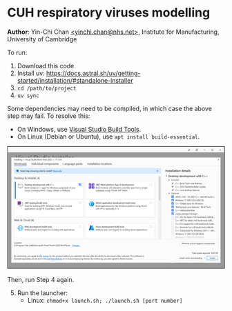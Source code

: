 # CUH respiratory viruses modelling

**Author**: Yin-Chi Chan [\<yinchi.chan@nhs.net\>](mailto:yinchi.chan@nhs.net), Institute for Manufacturing, University of Cambridge

To run:

1. Download this code
2. Install uv: <https://docs.astral.sh/uv/getting-started/installation/#standalone-installer>
3. `cd /path/to/project`
4. `uv sync`

Some dependencies may need to be compiled, in which case the above step may fail. To resolve this:

- On Windows, use [Visual Studio Build Tools](https://visualstudio.microsoft.com/downloads/#build-tools-for-visual-studio-2022).
- On Linux (Debian or Ubuntu), use `apt install build-essential`.

![Visual Studio Build Tools installation](build_tools.png)

Then, run Step 4 again.

5. Run the launcher:
    - Linux: `chmod+x launch.sh; ./launch.sh [port number]`
